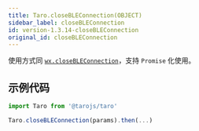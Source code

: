 ```yaml
---
title: Taro.closeBLEConnection(OBJECT)
sidebar_label: closeBLEConnection
id: version-1.3.14-closeBLEConnection
original_id: closeBLEConnection
---
```


使用方式同 [`wx.closeBLEConnection`](https://developers.weixin.qq.com/miniprogram/dev/api/device/bluetooth/wx.closeBLEConnection.html)，支持 `Promise` 化使用。

## 示例代码

```jsx
import Taro from '@tarojs/taro'

Taro.closeBLEConnection(params).then(...)
```
